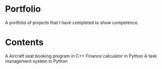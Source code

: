 # Portfolio
A portfolio of projects that I have completed to show competence.

# Contents

A Aircraft seat booking program in C++
Finance calculator in Python
A task management system in Python
